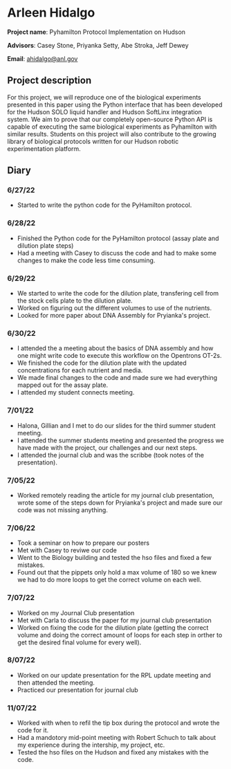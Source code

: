 # Arleen Hidalgo
**Project name**: Pyhamilton Protocol Implementation on Hudson 

**Advisors**: Casey Stone, Priyanka Setty, Abe Stroka, Jeff Dewey

**Email**: ahidalgo@anl.gov
## Project description 
For this project, we will reproduce one of the biological experiments presented in this paper using the Python interface that has been developed for the Hudson SOLO liquid handler and Hudson SoftLinx integration system. We aim to prove that our completely open-source Python API is capable of executing the same biological experiments as Pyhamilton with similar results. Students on this project will also contribute to the growing library of biological protocols written for our Hudson robotic experimentation platform. 
## Diary
### 6/27/22
* Started to write the python code for the PyHamilton protocol. 

### 6/28/22
* Finished the Python code for the PyHamilton protocol (assay plate and dilution plate steps) 
* Had a meeting with Casey to discuss the code and had to make some changes to make the code less time consuming.

### 6/29/22
* We started to write the code for the dilution plate, transfering cell from the stock cells plate to the dilution plate. 
* Worked on figuring out the different volumes to use of the nutrients. 
* Looked for more paper about DNA Assembly for Pryianka's project. 

### 6/30/22 
* I attended the a meeting about the basics of DNA assembly and how one might write code to execute this workflow on the Opentrons OT-2s. 
* We finished the code for the dilution plate with the updated concentrations for each nutrient and media. 
* We made final changes to the code and made sure we had everything mapped out for the assay plate. 
* I attended my student connects meeting.

### 7/01/22
* Halona, Gillian and I met to do our slides for the third summer student meeting. 
* I attended the summer students meeting and presented the progress we have made with the project, our challenges and our next steps. 
* I attended the journal club and was the scribbe (took notes of the presentation). 

### 7/05/22
* Worked remotely reading the article for my journal club presentation, wrote some of the steps down for Pryianka's project and made sure our code was not missing anything. 

### 7/06/22
* Took a seminar on how to prepare our posters 
* Met with Casey to reviwe our code 
* Went to the Biology building and tested the hso files and fixed a few mistakes. 
* Found out that the pippets only hold a max volume of 180 so we knew we had to do more loops to get the correct volume on each well. 

### 7/07/22
* Worked on my Journal Club presentation 
* Met with Carla to discuss the paper for my journal club presentation 
* Worked on fixing the code for the dilution plate (getting the correct volume and doing the correct amount of loops for each step in orther to get the desired final volume for every well).

### 8/07/22
* Worked on our update presentation for the RPL update meeting and then attended the meeting. 
* Practiced our presentation for journal club 

### 11/07/22 
* Worked with when to refil the tip box during the protocol and wrote the code for it. 
* Had a mandotory mid-point meeting with Robert Schuch to talk about my experience during the intership, my project, etc. 
* Tested the hso files on the Hudson and fixed any mistakes with the code. 
